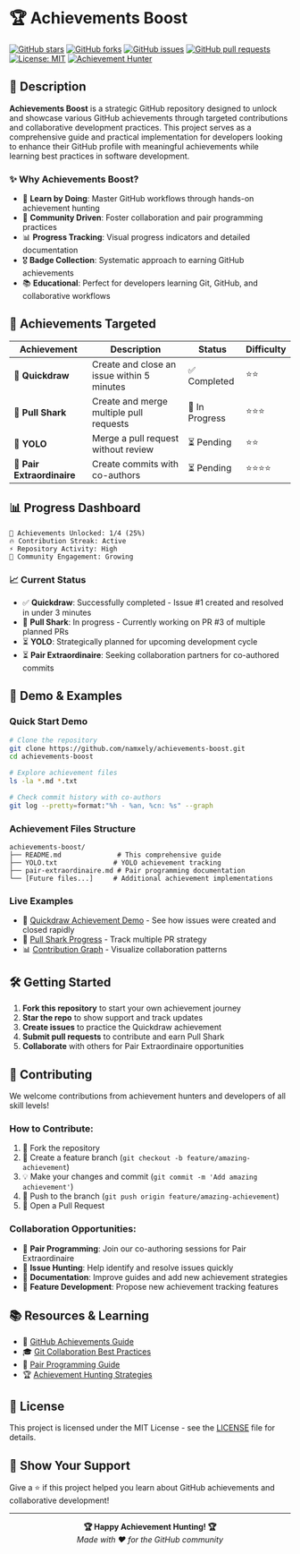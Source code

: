 # 🏆 Achievements Boost

[![GitHub stars](https://img.shields.io/github/stars/namxely/achievements-boost?style=for-the-badge&logo=github)](https://github.com/namxely/achievements-boost/stargazers)
[![GitHub forks](https://img.shields.io/github/forks/namxely/achievements-boost?style=for-the-badge&logo=github)](https://github.com/namxely/achievements-boost/network)
[![GitHub issues](https://img.shields.io/github/issues/namxely/achievements-boost?style=for-the-badge&logo=github)](https://github.com/namxely/achievements-boost/issues)
[![GitHub pull requests](https://img.shields.io/github/issues-pr/namxely/achievements-boost?style=for-the-badge&logo=github)](https://github.com/namxely/achievements-boost/pulls)
[![License: MIT](https://img.shields.io/badge/License-MIT-yellow.svg?style=for-the-badge)](https://opensource.org/licenses/MIT)
[![Achievement Hunter](https://img.shields.io/badge/Achievement-Hunter-blueviolet?style=for-the-badge&logo=github)](https://github.com/namxely)

## 🎯 Description

**Achievements Boost** is a strategic GitHub repository designed to unlock and showcase various GitHub achievements through targeted contributions and collaborative development practices. This project serves as a comprehensive guide and practical implementation for developers looking to enhance their GitHub profile with meaningful achievements while learning best practices in software development.

### ✨ Why Achievements Boost?

- 🚀 **Learn by Doing**: Master GitHub workflows through hands-on achievement hunting
- 🤝 **Community Driven**: Foster collaboration and pair programming practices
- 📊 **Progress Tracking**: Visual progress indicators and detailed documentation
- 🎖️ **Badge Collection**: Systematic approach to earning GitHub achievements
- 📚 **Educational**: Perfect for developers learning Git, GitHub, and collaborative workflows

## 🏅 Achievements Targeted

| Achievement | Description | Status | Difficulty |
|-------------|-------------|--------|------------|
| 🎯 **Quickdraw** | Create and close an issue within 5 minutes | ✅ Completed | ⭐⭐ |
| 🦈 **Pull Shark** | Create and merge multiple pull requests | 🔄 In Progress | ⭐⭐⭐ |
| 🎲 **YOLO** | Merge a pull request without review | ⏳ Pending | ⭐⭐ |
| 👥 **Pair Extraordinaire** | Create commits with co-authors | ⏳ Pending | ⭐⭐⭐⭐ |

## 📊 Progress Dashboard

```
🎯 Achievements Unlocked: 1/4 (25%)
🔥 Contribution Streak: Active
⚡ Repository Activity: High
🌟 Community Engagement: Growing
```

### 📈 Current Status
- ✅ **Quickdraw**: Successfully completed - Issue #1 created and resolved in under 3 minutes
- 🔄 **Pull Shark**: In progress - Currently working on PR #3 of multiple planned PRs
- ⏳ **YOLO**: Strategically planned for upcoming development cycle
- ⏳ **Pair Extraordinaire**: Seeking collaboration partners for co-authored commits

## 🚀 Demo & Examples

### Quick Start Demo
```bash
# Clone the repository
git clone https://github.com/namxely/achievements-boost.git
cd achievements-boost

# Explore achievement files
ls -la *.md *.txt

# Check commit history with co-authors
git log --pretty=format:"%h - %an, %cn: %s" --graph
```

### Achievement Files Structure
```
achievements-boost/
├── README.md              # This comprehensive guide
├── YOLO.txt              # YOLO achievement tracking
├── pair-extraordinaire.md # Pair programming documentation
└── [Future files...]     # Additional achievement implementations
```

### Live Examples
- 🎯 [Quickdraw Achievement Demo](https://github.com/namxely/achievements-boost/issues?q=is%3Aissue+is%3Aclosed) - See how issues were created and closed rapidly
- 🦈 [Pull Shark Progress](https://github.com/namxely/achievements-boost/pulls) - Track multiple PR strategy
- 📊 [Contribution Graph](https://github.com/namxely/achievements-boost/graphs/contributors) - Visualize collaboration patterns

## 🛠️ Getting Started

1. **Fork this repository** to start your own achievement journey
2. **Star the repo** to show support and track updates
3. **Create issues** to practice the Quickdraw achievement
4. **Submit pull requests** to contribute and earn Pull Shark
5. **Collaborate** with others for Pair Extraordinaire opportunities

## 🤝 Contributing

We welcome contributions from achievement hunters and developers of all skill levels!

### How to Contribute:
1. 🍴 Fork the repository
2. 🌟 Create a feature branch (`git checkout -b feature/amazing-achievement`)
3. 💡 Make your changes and commit (`git commit -m 'Add amazing achievement'`)
4. 🚀 Push to the branch (`git push origin feature/amazing-achievement`)
5. 🎉 Open a Pull Request

### Collaboration Opportunities:
- 👥 **Pair Programming**: Join our co-authoring sessions for Pair Extraordinaire
- 🐛 **Issue Hunting**: Help identify and resolve issues quickly
- 📝 **Documentation**: Improve guides and add new achievement strategies
- 🌟 **Feature Development**: Propose new achievement tracking features

## 📚 Resources & Learning

- 📖 [GitHub Achievements Guide](https://github.com/drknzz/GitHub-Achievements)
- 🎓 [Git Collaboration Best Practices](https://git-scm.com/book/en/v2/Distributed-Git-Contributing-to-a-Project)
- 🤝 [Pair Programming Guide](https://martinfowler.com/articles/on-pair-programming.html)
- 🏆 [Achievement Hunting Strategies](https://docs.github.com/en/account-and-profile/setting-up-and-managing-your-github-profile)

## 📄 License

This project is licensed under the MIT License - see the [LICENSE](LICENSE) file for details.

## 🌟 Show Your Support

Give a ⭐️ if this project helped you learn about GitHub achievements and collaborative development!

---

<div align="center">
  <strong>🏆 Happy Achievement Hunting! 🏆</strong><br>
  <em>Made with ❤️ for the GitHub community</em>
</div>
